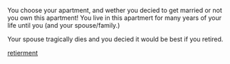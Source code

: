 You choose your apartment, and wether you decied to get married or not you own this apartment!  You live in this apartmert for many years of your life until you (and your spouse/family.)

Your spouse tragically dies and you decied it would be best if you retired. 

[retierment](../retierment.)